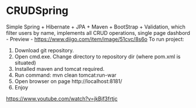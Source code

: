 CRUDSpring
==========

Simple Spring + Hibernate + JPA + Maven + BootStrap + Validation,
which filter users by name,
implements all CRUD operations,
single page dashbord -
Preview - https://www.diigo.com/item/image/51cvc/8s6o
To run project:
1. Download git repository.
2. Open cmd.exe. Change directory to repository dir (where pom.xml is situated)
3. Installed maven and tomcat required.
4. Run command: mvn clean  tomcat:run-war
5. Open browser on page http://localhost:8181/
6. Enjoy

https://www.youtube.com/watch?v=jkBjf3frtjc

